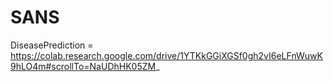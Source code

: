 # SANS
DiseasePrediction = https://colab.research.google.com/drive/1YTKkGGiXGSf0gh2vI6eLFnWuwK9hLO4m#scrollTo=NaUDhHK05ZM_
